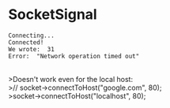 # SocketSignal
 
```console
Connecting...
Connected!
We wrote:  31
Error:  "Network operation timed out"
```  
<br>
>Doesn't work even for the local host:<br>
>//    socket->connectToHost("google.com", 80);<br>
>socket->connectToHost("localhost", 80);<br>
